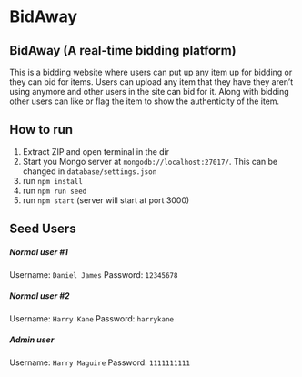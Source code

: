 # BidAway

## BidAway (A real-time bidding platform)

This is a bidding website where users can put up any item up for bidding or they can bid for
items. Users can upload any item that they have they aren’t using anymore and other users in
the site can bid for it. Along with bidding other users can like or flag the item to show the
authenticity of the item.

## How to run
1. Extract ZIP and open terminal in the dir
2. Start you Mongo server at `mongodb://localhost:27017/`. This can be changed in `database/settings.json`
3. run `npm install`
4. run `npm run seed`
5. run `npm start` (server will start at port 3000)

## Seed Users
##### Normal user #1
Username: `Daniel James`
Password: `12345678`
##### Normal user #2
Username: `Harry Kane`
Password: `harrykane`
##### Admin user
Username: `Harry Maguire`
Password: `1111111111`

